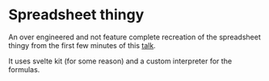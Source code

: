 # Spreadsheet thingy

An over engineered and not feature complete recreation of the
spreadsheet thingy from the first few minutes of this [talk](https://youtu.be/AdNJ3fydeao).

It uses svelte kit (for some reason) and a custom interpreter for the formulas.